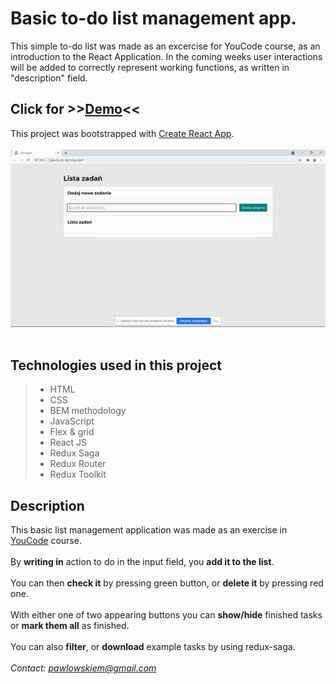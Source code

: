 # Basic to-do list management app.

This simple to-do list was made as an excercise for YouCode course, as an introduction to the React Application.
In the coming weeks user interactions will be added to correctly represent working functions, as written in "description" field.

## Click for >>[Demo](https://mikolajpawlowski.github.io/todo-list-react/)<<

This project was bootstrapped with [Create React App](https://github.com/facebook/create-react-app).
<br>
<br>
![Gif sample](https://github.com/MikolajPawlowski/to-do-list/blob/main/images/list.gif?raw=true "Gif sample")
<br>
<br>
## Technologies used in this project
>- HTML
>- CSS
>- BEM methodology
>- JavaScript
>- Flex & grid
>- React JS
>- Redux Saga
>- Redux Router
>- Redux Toolkit

## Description

This basic list management application was made as an exercise in [YouCode](https://youcode.pl) course.<br>
<br>
By **writing in** action to do in the input field, you **add it to the list**.
<br>
<br>
You can then **check it** by pressing green button, or **delete it** by pressing red one.
<br>
<br>
With either one of two appearing buttons you can **show/hide** finished tasks or **mark them all** as finished.
<br>
<br>
You can also **filter**, or **download** example tasks by using redux-saga.
<br>
<br>
<em>Contact: <pawlowskiem@gmail.com> </em>
